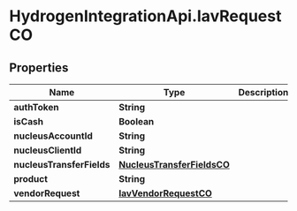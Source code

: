 # HydrogenIntegrationApi.IavRequestCO

## Properties
Name | Type | Description | Notes
------------ | ------------- | ------------- | -------------
**authToken** | **String** |  | [optional] 
**isCash** | **Boolean** |  | [optional] 
**nucleusAccountId** | **String** |  | [optional] 
**nucleusClientId** | **String** |  | [optional] 
**nucleusTransferFields** | [**NucleusTransferFieldsCO**](NucleusTransferFieldsCO.md) |  | [optional] 
**product** | **String** |  | [optional] 
**vendorRequest** | [**IavVendorRequestCO**](IavVendorRequestCO.md) |  | [optional] 


